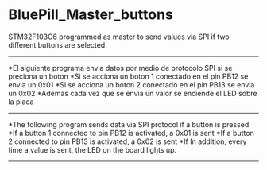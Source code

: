 # BluePill_Master_buttons
STM32F103C6 programmed as master to send values via SPI if two different buttons are selected.
  **************************************************************************************
  *El siguiente programa envia datos por medio de protocolo SPI si se preciona un boton
  *Si se acciona un boton 1 conectado en el pin PB12 se envia un 0x01
  *Si se acciona un boton 2 conectado en el pin PB13 se envia un 0x02
  *Ademas cada vez que se envia un valor se enciende el LED sobre la placa
  **************************************************************************************
  *The following program sends data via SPI protocol if a button is pressed
   *If a button 1 connected to pin PB12 is activated, a 0x01 is sent
   *If a button 2 connected to pin PB13 is activated, a 0x02 is sent
   *If In addition, every time a value is sent, the LED on the board lights up.
  ***************************************************************************************
